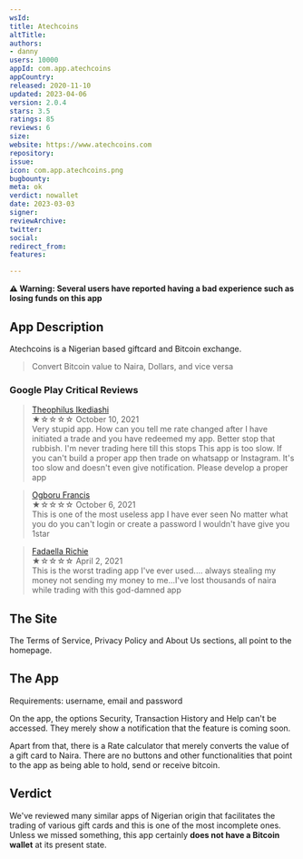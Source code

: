 ```yaml
---
wsId: 
title: Atechcoins
altTitle: 
authors:
- danny
users: 10000
appId: com.app.atechcoins
appCountry: 
released: 2020-11-10
updated: 2023-04-06
version: 2.0.4
stars: 3.5
ratings: 85
reviews: 6
size: 
website: https://www.atechcoins.com
repository: 
issue: 
icon: com.app.atechcoins.png
bugbounty: 
meta: ok
verdict: nowallet
date: 2023-03-03
signer: 
reviewArchive: 
twitter: 
social: 
redirect_from: 
features: 

---
```


**⚠️ Warning: Several users have reported having a bad experience such as losing funds on this app**

## App Description

Atechcoins is a Nigerian based giftcard and Bitcoin exchange. 

> Convert Bitcoin value to Naira, Dollars, and vice versa 

### Google Play Critical Reviews

> [Theophilus Ikediashi](https://play.google.com/store/apps/details?id=com.app.atechcoins&reviewId=gp%3AAOqpTOFWYmDSr-lkIp0DyE73j--AcyzVelGYaKPCBRon-xr-den2PcKvSej5i4nXa4Z0yXCRw4Y0tGBv8JDHLAk)<br>
  ★☆☆☆☆ October 10, 2021 <br>
       Very stupid app. How can you tell me rate changed after I have initiated a trade and you have redeemed my app. Better stop that rubbish. I'm never trading here till this stops This app is too slow. If you can't build a proper app then trade on whatsapp or Instagram. It's too slow and doesn't even give notification. Please develop a proper app
       
> [Ogboru Francis](https://play.google.com/store/apps/details?id=com.app.atechcoins&reviewId=gp%3AAOqpTOH9VStP7ReuxRsY-HlTFb2wdcL4R-qr0MPVZ_uZFddVL9ITMRipyeIpOyvS-HWH17U2Axrt_129X8SWoCg)<br>
  ★☆☆☆☆ October 6, 2021 <br>
       This is one of the most useless app I have ever seen No matter what you do you can't login or create a password I wouldn't have give you 1star
       
> [Fadaella Richie](https://play.google.com/store/apps/details?id=com.app.atechcoins&reviewId=gp%3AAOqpTOG7Te5NZBel0TXeJYTtOxUkSMC3EUgWoRCjZoO4qu82gLKys_G0kc6kKHtmKuh2wjpZisdbRJgHMnb3VXo)<br>
  ★☆☆☆☆ April 2, 2021 <br>
       This is the worst trading app I've ever used.... always stealing my money not sending my money to me...I've lost thousands of naira while trading with this god-damned app

## The Site

The Terms of Service, Privacy Policy and About Us sections, all point to the homepage.

## The App

Requirements: username, email and password

On the app, the options Security, Transaction History and Help can't be accessed. They merely show a notification that the feature is coming soon. 

Apart from that, there is a Rate calculator that merely converts the value of a gift card to Naira. There are no buttons and other functionalities that point to the app as being able to hold, send or receive bitcoin. 

## Verdict

We've reviewed many similar apps of Nigerian origin that facilitates the trading of various gift cards and this is one of the most incomplete ones. Unless we missed something, this app certainly **does not have a Bitcoin wallet** at its present state.

